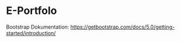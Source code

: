 # E-Portfolo

Bootstrap Dokumentation: https://getbootstrap.com/docs/5.0/getting-started/introduction/
